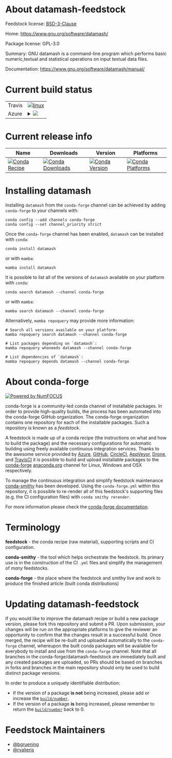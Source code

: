 About datamash-feedstock
========================

Feedstock license: [BSD-3-Clause](https://github.com/conda-forge/datamash-feedstock/blob/main/LICENSE.txt)

Home: https://www.gnu.org/software/datamash/

Package license: GPL-3.0

Summary: GNU datamash is a command-line program which performs basic numeric,textual and statistical operations on input textual data files.

Documentation: https://www.gnu.org/software/datamash/manual/

Current build status
====================


<table><tr>
    <td>Travis</td>
    <td>
      <a href="https://app.travis-ci.com/conda-forge/datamash-feedstock">
        <img alt="linux" src="https://img.shields.io/travis/com/conda-forge/datamash-feedstock/main.svg?label=Linux">
      </a>
    </td>
  </tr>
    
  <tr>
    <td>Azure</td>
    <td>
      <details>
        <summary>
          <a href="https://dev.azure.com/conda-forge/feedstock-builds/_build/latest?definitionId=221&branchName=main">
            <img src="https://dev.azure.com/conda-forge/feedstock-builds/_apis/build/status/datamash-feedstock?branchName=main">
          </a>
        </summary>
        <table>
          <thead><tr><th>Variant</th><th>Status</th></tr></thead>
          <tbody><tr>
              <td>linux_64</td>
              <td>
                <a href="https://dev.azure.com/conda-forge/feedstock-builds/_build/latest?definitionId=221&branchName=main">
                  <img src="https://dev.azure.com/conda-forge/feedstock-builds/_apis/build/status/datamash-feedstock?branchName=main&jobName=linux&configuration=linux%20linux_64_" alt="variant">
                </a>
              </td>
            </tr><tr>
              <td>linux_aarch64</td>
              <td>
                <a href="https://dev.azure.com/conda-forge/feedstock-builds/_build/latest?definitionId=221&branchName=main">
                  <img src="https://dev.azure.com/conda-forge/feedstock-builds/_apis/build/status/datamash-feedstock?branchName=main&jobName=linux&configuration=linux%20linux_aarch64_" alt="variant">
                </a>
              </td>
            </tr><tr>
              <td>linux_ppc64le</td>
              <td>
                <a href="https://dev.azure.com/conda-forge/feedstock-builds/_build/latest?definitionId=221&branchName=main">
                  <img src="https://dev.azure.com/conda-forge/feedstock-builds/_apis/build/status/datamash-feedstock?branchName=main&jobName=linux&configuration=linux%20linux_ppc64le_" alt="variant">
                </a>
              </td>
            </tr><tr>
              <td>osx_64</td>
              <td>
                <a href="https://dev.azure.com/conda-forge/feedstock-builds/_build/latest?definitionId=221&branchName=main">
                  <img src="https://dev.azure.com/conda-forge/feedstock-builds/_apis/build/status/datamash-feedstock?branchName=main&jobName=osx&configuration=osx%20osx_64_" alt="variant">
                </a>
              </td>
            </tr><tr>
              <td>osx_arm64</td>
              <td>
                <a href="https://dev.azure.com/conda-forge/feedstock-builds/_build/latest?definitionId=221&branchName=main">
                  <img src="https://dev.azure.com/conda-forge/feedstock-builds/_apis/build/status/datamash-feedstock?branchName=main&jobName=osx&configuration=osx%20osx_arm64_" alt="variant">
                </a>
              </td>
            </tr>
          </tbody>
        </table>
      </details>
    </td>
  </tr>
</table>

Current release info
====================

| Name | Downloads | Version | Platforms |
| --- | --- | --- | --- |
| [![Conda Recipe](https://img.shields.io/badge/recipe-datamash-green.svg)](https://anaconda.org/conda-forge/datamash) | [![Conda Downloads](https://img.shields.io/conda/dn/conda-forge/datamash.svg)](https://anaconda.org/conda-forge/datamash) | [![Conda Version](https://img.shields.io/conda/vn/conda-forge/datamash.svg)](https://anaconda.org/conda-forge/datamash) | [![Conda Platforms](https://img.shields.io/conda/pn/conda-forge/datamash.svg)](https://anaconda.org/conda-forge/datamash) |

Installing datamash
===================

Installing `datamash` from the `conda-forge` channel can be achieved by adding `conda-forge` to your channels with:

```
conda config --add channels conda-forge
conda config --set channel_priority strict
```

Once the `conda-forge` channel has been enabled, `datamash` can be installed with `conda`:

```
conda install datamash
```

or with `mamba`:

```
mamba install datamash
```

It is possible to list all of the versions of `datamash` available on your platform with `conda`:

```
conda search datamash --channel conda-forge
```

or with `mamba`:

```
mamba search datamash --channel conda-forge
```

Alternatively, `mamba repoquery` may provide more information:

```
# Search all versions available on your platform:
mamba repoquery search datamash --channel conda-forge

# List packages depending on `datamash`:
mamba repoquery whoneeds datamash --channel conda-forge

# List dependencies of `datamash`:
mamba repoquery depends datamash --channel conda-forge
```


About conda-forge
=================

[![Powered by
NumFOCUS](https://img.shields.io/badge/powered%20by-NumFOCUS-orange.svg?style=flat&colorA=E1523D&colorB=007D8A)](https://numfocus.org)

conda-forge is a community-led conda channel of installable packages.
In order to provide high-quality builds, the process has been automated into the
conda-forge GitHub organization. The conda-forge organization contains one repository
for each of the installable packages. Such a repository is known as a *feedstock*.

A feedstock is made up of a conda recipe (the instructions on what and how to build
the package) and the necessary configurations for automatic building using freely
available continuous integration services. Thanks to the awesome service provided by
[Azure](https://azure.microsoft.com/en-us/services/devops/), [GitHub](https://github.com/),
[CircleCI](https://circleci.com/), [AppVeyor](https://www.appveyor.com/),
[Drone](https://cloud.drone.io/welcome), and [TravisCI](https://travis-ci.com/)
it is possible to build and upload installable packages to the
[conda-forge](https://anaconda.org/conda-forge) [anaconda.org](https://anaconda.org/)
channel for Linux, Windows and OSX respectively.

To manage the continuous integration and simplify feedstock maintenance
[conda-smithy](https://github.com/conda-forge/conda-smithy) has been developed.
Using the ``conda-forge.yml`` within this repository, it is possible to re-render all of
this feedstock's supporting files (e.g. the CI configuration files) with ``conda smithy rerender``.

For more information please check the [conda-forge documentation](https://conda-forge.org/docs/).

Terminology
===========

**feedstock** - the conda recipe (raw material), supporting scripts and CI configuration.

**conda-smithy** - the tool which helps orchestrate the feedstock.
                   Its primary use is in the construction of the CI ``.yml`` files
                   and simplify the management of *many* feedstocks.

**conda-forge** - the place where the feedstock and smithy live and work to
                  produce the finished article (built conda distributions)


Updating datamash-feedstock
===========================

If you would like to improve the datamash recipe or build a new
package version, please fork this repository and submit a PR. Upon submission,
your changes will be run on the appropriate platforms to give the reviewer an
opportunity to confirm that the changes result in a successful build. Once
merged, the recipe will be re-built and uploaded automatically to the
`conda-forge` channel, whereupon the built conda packages will be available for
everybody to install and use from the `conda-forge` channel.
Note that all branches in the conda-forge/datamash-feedstock are
immediately built and any created packages are uploaded, so PRs should be based
on branches in forks and branches in the main repository should only be used to
build distinct package versions.

In order to produce a uniquely identifiable distribution:
 * If the version of a package **is not** being increased, please add or increase
   the [``build/number``](https://docs.conda.io/projects/conda-build/en/latest/resources/define-metadata.html#build-number-and-string).
 * If the version of a package **is** being increased, please remember to return
   the [``build/number``](https://docs.conda.io/projects/conda-build/en/latest/resources/define-metadata.html#build-number-and-string)
   back to 0.

Feedstock Maintainers
=====================

* [@bgruening](https://github.com/bgruening/)
* [@rvalieris](https://github.com/rvalieris/)

